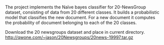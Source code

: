 The project implements the Naïve bayes classifier for 20-NewsGroup dataset, consisting of data from 20 different classes. It builds a probabilistic model that classifies the new document.
For a new document it computes the probability of document belonging to each of the 20 classes.

Download the 20 newsgroups dataset and place in current directory.
http://qwone.com/~jason/20Newsgroups/20news-19997.tar.gz
